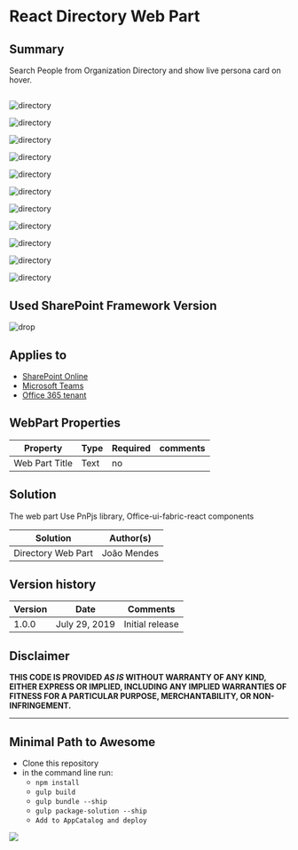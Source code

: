 # React Directory Web Part

## Summary

 Search People from Organization Directory and show live persona card on hover.


##  
![directory](/samples/react-directory/assets/react-directory7.png) 

![directory](/samples/react-directory/assets/react-directory8.png) 

![directory](/samples/react-directory/assets/react-directory9.png) 

![directory](/samples/react-directory/assets/react-directory.jpg) 

![directory](/samples/react-directory/assets/react-directory-teams1.jpg) 

![directory](/samples/react-directory/assets/react-directory2.jpg) 

![directory](/samples/react-directory/assets/react-directory-teams2.png) 

![directory](/samples/react-directory/assets/react-directory21.png) 

![directory](/samples/react-directory/assets/react-directory3.jpg) 

![directory](/samples/react-directory/assets/react-directory6.png) 

![directory](/samples/react-directory/assets/react-directory5.jpg) 



## Used SharePoint Framework Version 
![drop](https://img.shields.io/badge/version-1.8.2-green.svg)

## Applies to

* [SharePoint Online](https://docs.microsoft.com/sharepoint/dev/spfx/sharepoint-framework-overview)
* [Microsoft Teams](https://products.office.com/en-US/microsoft-teams/group-chat-software)
* [Office 365 tenant](https://docs.microsoft.com/sharepoint/dev/spfx/set-up-your-development-environment)


## WebPart Properties
 
Property |Type|Required| comments
--------------------|----|--------|----------
Web Part Title | Text| no|



 

## Solution
The web part Use PnPjs library, Office-ui-fabric-react components

Solution|Author(s)
--------|---------
Directory Web Part|João Mendes

## Version history

Version|Date|Comments
-------|----|--------
1.0.0|July 29, 2019|Initial release


## Disclaimer
**THIS CODE IS PROVIDED *AS IS* WITHOUT WARRANTY OF ANY KIND, EITHER EXPRESS OR IMPLIED, INCLUDING ANY IMPLIED WARRANTIES OF FITNESS FOR A PARTICULAR PURPOSE, MERCHANTABILITY, OR NON-INFRINGEMENT.**

---

## Minimal Path to Awesome

- Clone this repository
- in the command line run:
  - `npm install`
  - `gulp build`
  - `gulp bundle --ship`
  - `gulp package-solution --ship`
  - `Add to AppCatalog and deploy`




<img src="https://telemetry.sharepointpnp.com/sp-dev-fx-webparts/samples/react-directory" />

